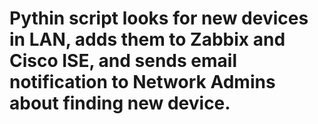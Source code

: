 # Pythin script looks for new devices in LAN, adds them to Zabbix and Cisco ISE, and sends email notification to Network Admins about finding new device.

